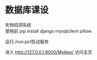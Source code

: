 # 数据库课设
失物招领系统  
使用前 pip install django mysqlclient pillow

运行./run.ps1启动服务  

进入 http://127.0.0.1:8000/MyApp/  访问主页  
